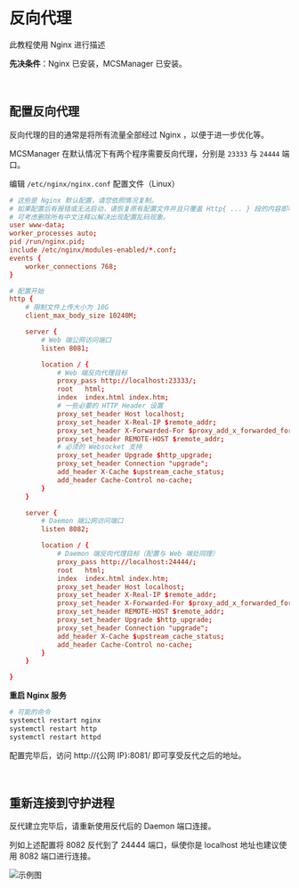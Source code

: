 # 反向代理

此教程使用 Nginx 进行描述

**先决条件**：Nginx 已安装，MCSManager 已安装。

<br />

## 配置反向代理

反向代理的目的通常是将所有流量全部经过 Nginx ，以便于进一步优化等。

MCSManager 在默认情况下有两个程序需要反向代理，分别是 `23333` 与 `24444` 端口。

编辑 `/etc/nginx/nginx.conf` 配置文件（Linux）

```conf
# 这些是 Nginx 默认配置，请您依照情况复制。
# 如果配置后有报错或无法启动，请恢复原有配置文件并且只覆盖 Http{ ... } 段的内容即可。
# 可考虑删除所有中文注释以解决出现配置乱码现象。
user www-data;
worker_processes auto;
pid /run/nginx.pid;
include /etc/nginx/modules-enabled/*.conf;
events {
	worker_connections 768;
}

# 配置开始
http {
    # 限制文件上传大小为 10G
    client_max_body_size 10240M;

	server {
        # Web 端公网访问端口
        listen 8081;

        location / {
            # Web 端反向代理目标
            proxy_pass http://localhost:23333/;
            root   html;
            index  index.html index.htm;
            # 一些必要的 HTTP Header 设置
            proxy_set_header Host localhost;
            proxy_set_header X-Real-IP $remote_addr;
            proxy_set_header X-Forwarded-For $proxy_add_x_forwarded_for;
            proxy_set_header REMOTE-HOST $remote_addr;
            # 必须的 Websocket 支持
            proxy_set_header Upgrade $http_upgrade;
            proxy_set_header Connection "upgrade";
            add_header X-Cache $upstream_cache_status;
            add_header Cache-Control no-cache;
        }
    }

    server {
        # Daemon 端公网访问端口
        listen 8082;

        location / {
            # Daemon 端反向代理目标（配置与 Web 端处同理）
            proxy_pass http://localhost:24444/;
            root   html;
            index  index.html index.htm;
            proxy_set_header Host localhost;
            proxy_set_header X-Real-IP $remote_addr;
            proxy_set_header X-Forwarded-For $proxy_add_x_forwarded_for;
            proxy_set_header REMOTE-HOST $remote_addr;
            proxy_set_header Upgrade $http_upgrade;
            proxy_set_header Connection "upgrade";
            add_header X-Cache $upstream_cache_status;
            add_header Cache-Control no-cache;
        }
    }

}
```

**重启 Nginx 服务**

```bash
# 可能的命令
systemctl restart nginx
systemctl restart http
systemctl restart httpd
```

配置完毕后，访问 http://{公网 IP}:8081/ 即可享受反代之后的地址。

<br />

## 重新连接到守护进程

反代建立完毕后，请重新使用反代后的 Daemon 端口连接。

列如上述配置将 8082 反代到了 24444 端口，纵使你是 localhost 地址也建议使用 8082 端口进行连接。

![示例图](images/fandai8082.png)

<br />
